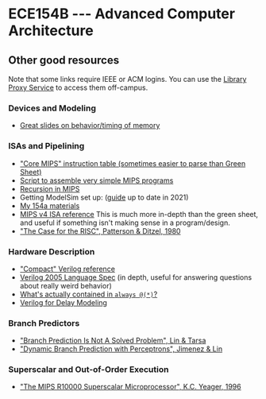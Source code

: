 # ECE154B --- Advanced Computer Architecture

## Other good resources
Note that some links require IEEE or ACM logins. You can use the [Library Proxy Service](https://www.library.ucsb.edu/services/proxy-server) to access them off-campus.


### Devices and Modeling
* [Great slides on behavior/timing of memory](https://web.mit.edu/6.111/www/s2004/LECTURES/l7.pdf)

### ISAs and Pipelining
* ["Core MIPS" instruction table (sometimes easier to parse than Green Sheet)](https://mipsconverter.com/opcodes.html)
* [Script to assemble very simple MIPS programs](https://github.com/dagmawim/mips-converter)
* [Recursion in MIPS](https://eecs.wsu.edu/~ewang/cs260/ln/2.3_Recursion_factorial_fibonacci.pdf)
* Getting ModelSim set up: ([guide](../ece154a/modelsim_154a) up to date in 2021)
* [My 154a materials](../ece154a)
* [MIPS v4 ISA reference](https://www.cs.cmu.edu/afs/cs/academic/class/15740-f97/public/doc/mips-isa.pdf)
  This is much more in-depth than the green sheet, and useful if something isn't making sense in a program/design.
* ["The Case for the RISC", Patterson & Ditzel, 1980](https://dl.acm.org/doi/pdf/10.1145/641914.641917)

### Hardware Description
* ["Compact" Verilog reference](https://ee.sharif.edu/~logic_circuits_t/readings/The%20Verilog%20Golden%20Reference%20Guide%20by%20DOULOS.pdf)
* [Verilog 2005 Language Spec](http://staff.ustc.edu.cn/~songch/download/IEEE.1364-2005.pdf) (in depth, useful for answering questions about really weird behavior)
* [What's actually contained in `always @(*)`?](https://inst.eecs.berkeley.edu/~cs150/Documents/Always.pdf)
* [Verilog for Delay Modeling](static/CummingsHDLCON1999_BehavioralDelays_Rev1_1.pdf)

### Branch Predictors
* ["Branch Prediction Is Not A Solved Problem", Lin & Tarsa](https://arxiv.org/pdf/1906.08170.pdf)
* ["Dynamic Branch Prediction with Perceptrons", Jimenez & Lin](https://people.engr.tamu.edu/djimenez/taco/pdfs/hpca7_dist.pdf)

### Superscalar and Out-of-Order Execution
* ["The MIPS R10000 Superscalar Microprocessor", K.C. Yeager, 1996](https://ieeexplore.ieee.org/document/491460/)

